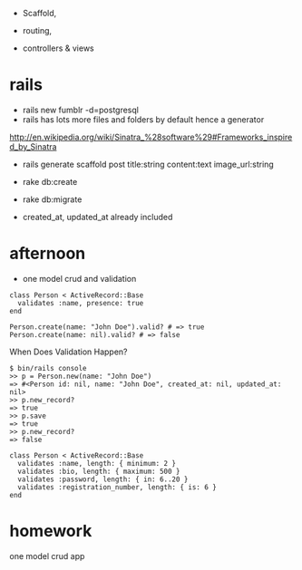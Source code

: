 * Scaffold,

* routing,

* controllers & views

rails
======

* rails new fumblr -d=postgresql
* rails has lots more files and folders by default hence a generator

http://en.wikipedia.org/wiki/Sinatra_%28software%29#Frameworks_inspired_by_Sinatra

* rails generate scaffold post title:string content:text image_url:string
* rake db:create
* rake db:migrate

* created_at, updated_at already included

afternoon
==========

* one model crud and validation

```
class Person < ActiveRecord::Base
  validates :name, presence: true
end
 
Person.create(name: "John Doe").valid? # => true
Person.create(name: nil).valid? # => false
```

When Does Validation Happen?

```
$ bin/rails console
>> p = Person.new(name: "John Doe")
=> #<Person id: nil, name: "John Doe", created_at: nil, updated_at: nil>
>> p.new_record?
=> true
>> p.save
=> true
>> p.new_record?
=> false
```

```
class Person < ActiveRecord::Base
  validates :name, length: { minimum: 2 }
  validates :bio, length: { maximum: 500 }
  validates :password, length: { in: 6..20 }
  validates :registration_number, length: { is: 6 }
end
```

homework
========
one model crud app